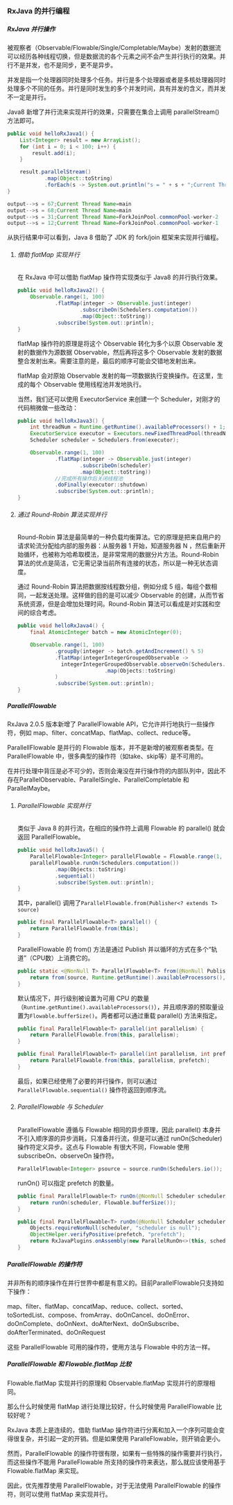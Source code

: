 ### RxJava 的并行编程

##### RxJava 并行操作

被观察者（Observable/Flowable/Single/Completable/Maybe）发射的数据流可以经历各种线程切换，但是数据流的各个元素之间不会产生并行执行的效果。并行不是并发，也不是同步，更不是异步。

并发是指一个处理器同时处理多个任务。并行是多个处理器或者是多核处理器同时处理多个不同的任务。并行是同时发生的多个并发时间，具有并发的含义，而并发不一定是并行。

Java8 新增了并行流来实现并行的效果，只需要在集合上调用 parallelStream() 方法即可。

```java
public void helloRxJava1() {
    List<Integer> result = new ArrayList();
    for (int i = 0; i < 100; i++) {
        result.add(i);
    }

    result.parallelStream()
            .map(Object::toString)
            .forEach(s -> System.out.println("s = " + s + ";Current Thread Name=" + Thread.currentThread().getName()));
}

output-->s = 67;Current Thread Name=main
output-->s = 68;Current Thread Name=main
output-->s = 31;Current Thread Name=ForkJoinPool.commonPool-worker-2
output-->s = 12;Current Thread Name=ForkJoinPool.commonPool-worker-1
```

从执行结果中可以看到，Java 8 借助了 JDK 的 fork/join 框架来实现并行编程。

1. ###### 借助 flatMap 实现并行

   在 RxJava 中可以借助 flatMap 操作符实现类似于 Java8 的并行执行效果。

   ```java
   public void helloRxJava2() {
       Observable.range(1, 100)
               .flatMap(integer -> Observable.just(integer)
                       .subscribeOn(Schedulers.computation())
                       .map(Object::toString))
               .subscribe(System.out::println);
   }
   ```

   flatMap 操作符的原理是将这个 Observable 转化为多个以原 Observable 发射的数据作为源数据 Observable，然后再将这多个 Observable 发射的数据整合发射出来。需要注意的是，最后的顺序可能会交错地发射出来。

   flatMap 会对原始 Observable 发射的每一项数据执行变换操作。在这里，生成的每个 Observable 使用线程池并发地执行。

   当然，我们还可以使用 ExecutorService 来创建一个 Scheduler，对刚才的代码稍微做一些改动：

   ```java
   public void helloRxJava3() {
       int threadNum = Runtime.getRuntime().availableProcessors() + 1;
       ExecutorService executor = Executors.newFixedThreadPool(threadNum);
       Scheduler scheduler = Schedulers.from(executor);
   
       Observable.range(1, 100)
               .flatMap(integer -> Observable.just(integer)
                       .subscribeOn(scheduler)
                       .map(Object::toString))
               //完成所有操作后关闭线程池
               .doFinally(executor::shutdown)
               .subscribe(System.out::println);
   }
   ```

2. ###### 通过 Round-Robin 算法实现并行

   Round-Robin 算法是最简单的一种负载均衡算法。它的原理是把来自用户的请求轮流分配给内部的服务器：从服务器 1 开始，知道服务器 N ，然后重新开始循环，也被称为哈希取模法，是非常常用的数据分片方法。Round-Robin 算法的优点是简洁，它无需记录当前所有连接的状态，所以是一种无状态调度。

   通过 Round-Robin 算法把数据按线程数分组，例如分成 5 组，每组个数相同，一起发送处理。这样做的目的是可以减少 Observable 的创建，从而节省系统资源，但是会增加处理时间。Round-Robin 算法可以看成是对实践和空间的综合考虑。

   ```java
   public void helloRxJava4() {
       final AtomicInteger batch = new AtomicInteger(0);
   
       Observable.range(1, 100)
               .groupBy(integer -> batch.getAndIncrement() % 5)
               .flatMap(integerIntegerGroupedObservable ->
                 integerIntegerGroupedObservable.observeOn(Schedulers.computation())
                               .map(Objects::toString)
               )
               .subscribe(System.out::println);
   }
   ```

##### ParallelFlowable

RxJava 2.0.5 版本新增了 ParallelFlowable API，它允许并行地执行一些操作符，例如 map、filter、concatMap、flatMap、collect、reduce等。

ParallellFlowable 是并行的 Flowable 版本，并不是新增的被观察者类型。在 ParallelFlowable 中，很多典型的操作符（如take、skip等）是不可用的。

在并行处理中背压是必不可少的，否则会淹没在并行操作符的内部队列中，因此不存在ParallelObservable、ParallelSingle、ParallelCompletable 和 ParallelMaybe。

1. ###### ParallelFlowable 实现并行

   类似于 Java 8 的并行流，在相应的操作符上调用 Flowable 的 parallel() 就会返回 ParallelFlowable。

   ```java
   public void helloRxJava5() {
       ParallelFlowable<Integer> parallelFlowable = Flowable.range(1, 100).parallel();
       parallelFlowable.runOn(Schedulers.computation())
               .map(Objects::toString)
               .sequential()
               .subscribe(System.out::println);
   }
   ```

   其中，parallel() 调用了`ParallelFlowable.from(Publisher<? extends T> source)`

   ```java
   public final ParallelFlowable<T> parallel() {
       return ParallelFlowable.from(this);
   }
   ```

   ParallelFlowable 的 from() 方法是通过 Publish 并以循环的方式在多个“轨道”（CPU数）上消费它的。

   ```java
   public static <@NonNull T> ParallelFlowable<T> from(@NonNull Publisher<@NonNull ? extends T> source) {
       return from(source, Runtime.getRuntime().availableProcessors(), Flowable.bufferSize());
   }
   ```

   默认情况下，并行级别被设置为可用 CPU 的数量（`Runtime.getRuntime().availableProcessors()`），并且顺序源的预取量设置为`Flowable.bufferSize()`。两者都可以通过重载 parallel() 方法来指定。

   ```java
   public final ParallelFlowable<T> parallel(int parallelism) {
       return ParallelFlowable.from(this, parallelism);
   }
   
   public final ParallelFlowable<T> parallel(int parallelism, int prefetch) {
       return ParallelFlowable.from(this, parallelism, prefetch);
   }
   ```

   最后，如果已经使用了必要的并行操作，则可以通过 `ParallelFlowable.sequential()` 操作符返回到顺序流。

2. ###### ParallelFlowable 与 Scheduler

   ParallelFlowable 遵循与 Flowable 相同的异步原理，因此 parallel() 本身并不引入顺序源的异步消耗，只准备并行流，但是可以通过 runOn(Scheduler) 操作符定义异步。这点与 Flowable 有很大不同，Flowable 使用 subscribeOn、observeOn 操作符。

   ```java
   ParallelFlowable<Integer> psource = source.runOn(Schedulers.io());
   ```

   runOn() 可以指定 prefetch 的数量。

   ```java
   public final ParallelFlowable<T> runOn(@NonNull Scheduler scheduler) {
       return runOn(scheduler, Flowable.bufferSize());
   }
   
   public final ParallelFlowable<T> runOn(@NonNull Scheduler scheduler, int prefetch) {
       Objects.requireNonNull(scheduler, "scheduler is null");
       ObjectHelper.verifyPositive(prefetch, "prefetch");
       return RxJavaPlugins.onAssembly(new ParallelRunOn<>(this, scheduler, prefetch));
   }
   ```

##### ParallelFlowable 的操作符

并非所有的顺序操作在并行世界中都是有意义的。目前ParallelFlowable只支持如下操作：

map、filter、flatMap、concatMap、reduce、collect、sorted、toSortedList、compose、fromArray、doOnCancel、doOnError、doOnComplete、doOnNext、doAfterNext、doOnSubscribe、doAfterTerminated、doOnRequest

这些 ParallelFlowable 可用的操作符，使用方法与 Flowable 中的方法一样。

##### ParallelFlowable 和 Flowable.flatMap 比较

Flowable.flatMap 实现并行的原理和 Observable.flatMap 实现并行的原理相同。

那么什么时候使用 flatMap 进行处理比较好，什么时候使用 ParallelFlowable 比较好呢？

RxJava 本质上是连续的，借助 flatMap 操作符进行分离和加入一个序列可能会变得很复杂，并引起一定的开销。但是如果使用 ParalleFlowable，则开销会更小。

然而，ParallelFlowable 的操作符很有限，如果有一些特殊的操作需要并行执行，而这些操作不能用 ParalleFlowable 所支持的操作符来表达，那么就应该使用基于 Flowable.flatMap 来实现。

因此，优先推荐使用 ParallelFlowable，对于无法使用 ParallelFlowable 的操作符，则可以使用 flatMap 来实现并行。